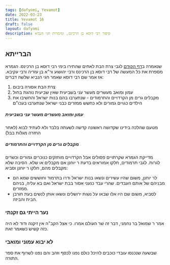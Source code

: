 ```yaml
---
tags: [dafyomi, Yevamot] 
date: 2022-03-23
title: Yevamot 16
draft: false
layout: dafyomi
description: סיפור רבי דוסא בן הרכינס, ומימרות חגי הנביא 
---
```


## הברייתא
שנאמרה ב[דף הקודם](2022-03-23) לגבי צרת הבת לאחים שהתירו בימי רבי דוסא בן הרכינס.
הגמרא מספרת את כל המעשה של רבי דוסא בן הרכינס ורבי  יהושוע ור"א בן עזריה ורבי עקיבא.
אז אמר שם רבי דוסא שאמר חגי הנביא שלשה דברים: 
1. צרת הבת אסורה ביבום
2. עמון ומואב מעשרים מעשר עני בשביעית שאין שביעית נוהגת בחול
3. מקבלים גרים מן הקרדויים והתרמודים - שנתערבו בהם בנות ישראל והחשיבו את הילדים כגויים גמורים ולא כחשש ממזרים כבני ישראל שנתערבו בעכו"ם

#####  עמון ומואב מעשרים מעשר עני בשביעית
מטעם שהלכה בידינו שקדושה ראשונה קדשה לשעתה בלבד ולא לעתיד לבוא (לאחר החזרה מגלות בבל)
##### מקבלים גרים מן הקרדויים והתרמודים
מדייקת הגמרא שקרתויים פסולים אבל הקרדויים מוחזקים כנוכרים גמורים וכשרים לגרות.
לגבי תרמודים, חלקו אמוראים בדעת ר יוחנן אם מקבלים או שלא.
הסיבה שלא מקבלים מהם, חלקו ר יוחנן וסביא:
- לר יוחנן, משום שהיו עשירים ונשאו בנות ישראל ודרו בתרמוד וחוששים שמא הם מבניהם של אותם העבדים. שהרי עבד כנעני אסור בבת ישראל ואם בא עליה, בניהם ממזרים. 
- לסביא, משום שם היו אלו שבאו על נשות ירושלים ונשאו אותן לנשים בעת חורבן הבית והביזה.

### נער הייתי גם זקנתי
אמר ר שמואל בר נחמני, דבר זה שר העולם אמרו. כי אצל הקב"ה אין זיקנה ודוד לא היה כזה קשיש כשאמר זאת.
### לא יבוא עמוני ומואבי
שבשעה שנכנסו עובדי כוכבים להיכל כולם נפנו לכסף וזהב והם נפנו לשרוף את ספר התורה.